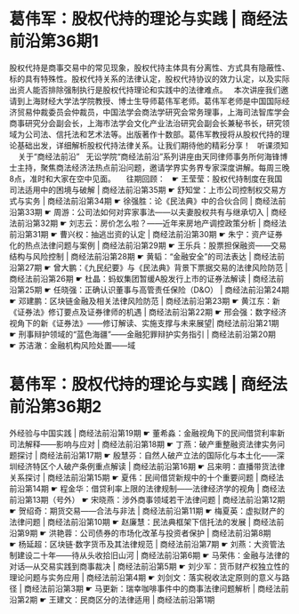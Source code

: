 # 葛伟军：股权代持的理论与实践 | 商经法前沿第36期1

股权代持是商事交易中的常见现象，股权代持主体具有分离性、方式具有隐蔽性、标的具有特殊性。股权代持关系的法律认定，股权代持协议的效力认定，以及实际出资人能否排除强制执行是股权代持理论和实践中的法律难点。
 
本次讲座我们邀请到上海财经大学法学院教授、博士生导师葛伟军老师。葛伟军老师是中国国际经济贸易仲裁委员会仲裁员，中国法学会商法学研究会常务理事，上海司法智库学会商事研究分会副会长，上海市法学会文化产业法治研究会副会长兼秘书长，研究领域为公司法、信托法和艺术法等。出版著作十数部。葛伟军教授将从股权代持的理论基础出发，详细解析股权代持法律关系。让我们期待他的精彩分享！
 
听课须知
 
 
关于“商经法前沿”
 
无讼学院“商经法前沿”系列讲座由天同律师事务所何海锋博士主持，聚焦商法经济法热点前沿问题，邀请学界实务界专家深度讲解。每周三晚8点，准时和大家在空中见面。
 
 
往期回顾：
 
☛ 王莹莹：股权代持制度在我国司法适用中的困境与破解 | 商经法前沿第35期
☛ 舒知堂：上市公司控制权交易方式与实务 | 商经法前沿第34期
☛ 徐强胜：论《民法典》中的合伙合同 | 商经法前沿第33期
☛ 周游：公司法如何对弈家事法——以夫妻股权共有与继承切入 | 商经法前沿第32期
☛ 刘志云：房价怎么啦？——近年来房地产调控政策分析 | 商经法前沿第31期
☛ 曹兴权：抽逃岀资的认定 | 商经法前沿第30期
☛ 朱宁：资产证券化的热点法律问题与案例 | 商经法前沿第29期
☛ 王乐兵：股票担保融资——交易结构与风险控制 | 商经法前沿第28期
☛ 黄韬：“金融安全”的司法表达 | 商经法前沿第27期
☛ 曾大鹏：《九民纪要》与《民法典》背景下票据交易的法律风险防范 | 商经法前沿第26期
☛ 杜晶：蚂蚁集团暂缓A股发行上市的证券法解读 | 商经法前沿第25期
☛ 任晓强：正确认识董事与高管责任保险（D&O） | 商经法前沿第24期
☛ 邓建鹏：区块链金融及相关法律风险防范 | 商经法前沿第23期
☛ 黄江东：新《证券法》修订要点及证券律师的机遇 | 商经法前沿第22期
☛ 邢会强：数字经济视角下的新《证券法》——修订解读、实施支撑与未来展望| 商经法前沿第21期
☛ 刑事辩护领域的“蓝色海疆”——金融犯罪辩护实务指引 | 商经法前沿第20期
☛ 苏洁澈：金融机构风险处置——域

# 葛伟军：股权代持的理论与实践 | 商经法前沿第36期2

外经验与中国实践 | 商经法前沿第19期
☛ 董希淼：金融视角下的民间借贷利率新司法解释——影响与应对 | 商经法前沿第18期
☛ 丁燕：破产重整融资法律实务问题探讨 | 商经法前沿第17期
☛ 殷慧芬：自然人破产立法的国际化与本土化——深圳经济特区个人破产条例重点解读 | 商经法前沿第16期
☛ 吕来明：直播带货法律关系探讨 | 商经法前沿第15期
☛ 夏伟：民间借贷新规中的十个重要问题 | 商经法前沿第14期
☛ 程金华：借贷利率上限的法律规制——法律经济学的视角 | 商经法前沿第13期（号外）
☛ 宋晓燕：涉外商事领域若干法律问题 | 商经法前沿第12期
☛ 贺绍奇：期货交易——合法与非法 | 商经法前沿第11期
☛ 梅夏英：虚拟财产的法律问题 | 商经法前沿第10期
☛ 赵廉慧：民法典框架下信托法的发展 | 商经法前沿第9期
☛ 洪艳蓉：公司债券的市场化改革与投资者保护 | 商经法前沿第8期
☛ 杨延超：区块链·数字货币及其法律规范 | 商经法前沿第7期
☛ 刘燕：大资管法制建设二十年——待从头收拾旧山河 | 商经法前沿第6期
☛ 马荣伟：金融与法律的对话—从交易实践到商事裁决 | 商经法前沿第5期
☛ 刘少军：货币财产权独立性的理论问题与实务应用 | 商经法前沿第4期
☛ 刘剑文：落实税收法定原则的意义与路径 | 商经法前沿第3期
☛ 马更新：瑞幸咖啡事件中的商事法律问题解析 | 商经法前沿第2期
☛ 王建文：民商区分的法律适用 | 商经法前沿第1期


